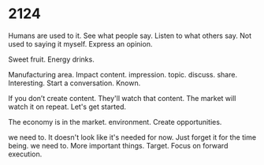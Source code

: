 # 2124

Humans are used to it. See what people say. Listen to what others say. Not used to saying it myself. Express an opinion.

Sweet fruit. Energy drinks.


Manufacturing area. Impact content. impression. topic. discuss. share. Interesting. Start a conversation. Known.


If you don’t create content. They'll watch that content. The market will watch it on repeat. Let's get started.


The economy is in the market. environment. Create opportunities.


we need to. It doesn't look like it's needed for now. Just forget it for the time being. we need to. More important things. Target. Focus on forward execution.
